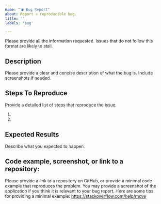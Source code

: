 ```yaml
---
name: "💣 Bug Report"
about: Report a reproducible bug.
title: ''
labels: 'bug'

---
```


Please provide all the information requested. Issues that do not follow this format are likely to stall.

## Description
Please provide a clear and concise description of what the bug is. Include screenshots if needed.

## Steps To Reproduce
Provide a detailed list of steps that reproduce the issue.

1.
2.

## Expected Results
Describe what you expected to happen.

## Code example, screenshot, or link to a repository:
Please provide a link to a repository on GitHub, or provide a minimal code example that reproduces the problem.
You may provide a screenshot of the application if you think it is relevant to your bug report.
Here are some tips for providing a minimal example: https://stackoverflow.com/help/mcve
